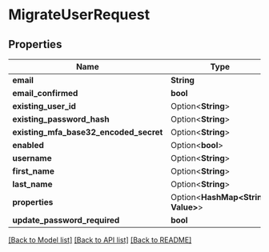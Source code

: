 # MigrateUserRequest

## Properties

| Name                                   | Type                               | Description | Notes      |
| -------------------------------------- | ---------------------------------- | ----------- | ---------- |
| **email**                              | **String**                         |             |
| **email_confirmed**                    | **bool**                           |             |
| **existing_user_id**                   | Option<**String**>                 |             | [optional] |
| **existing_password_hash**             | Option<**String**>                 |             | [optional] |
| **existing_mfa_base32_encoded_secret** | Option<**String**>                 |             | [optional] |
| **enabled**                            | Option<**bool**>                   |             | [optional] |
| **username**                           | Option<**String**>                 |             | [optional] |
| **first_name**                         | Option<**String**>                 |             | [optional] |
| **last_name**                          | Option<**String**>                 |             | [optional] |
| **properties**                         | Option<**HashMap<String, Value>**> |             | [optional] |
| **update_password_required**           | **bool**                           |             | [optional] |

[[Back to Model list]](../README.md#documentation-for-models) [[Back to API list]](../README.md#documentation-for-api-endpoints) [[Back to README]](../README.md)
